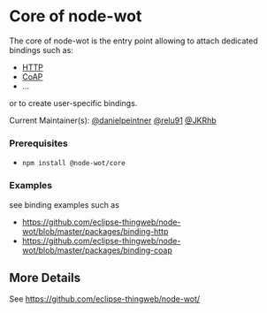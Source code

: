 # Core of node-wot

The core of node-wot is the entry point allowing to attach dedicated bindings such as:

-   [HTTP](https://github.com/eclipse-thingweb/node-wot/blob/master/packages/binding-http)
-   [CoAP](https://github.com/eclipse-thingweb/node-wot/blob/master/packages/binding-coap)
-   ...

or to create user-specific bindings.

Current Maintainer(s): [@danielpeintner](https://github.com/danielpeintner) [@relu91](https://github.com/relu91) [@JKRhb](https://github.com/JKRhb)

### Prerequisites

-   `npm install @node-wot/core`

### Examples

see binding examples such as

-   https://github.com/eclipse-thingweb/node-wot/blob/master/packages/binding-http
-   https://github.com/eclipse-thingweb/node-wot/blob/master/packages/binding-coap

## More Details

See <https://github.com/eclipse-thingweb/node-wot/>
